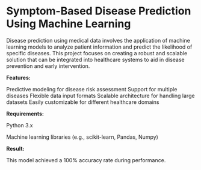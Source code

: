 # Symptom-Based Disease Prediction Using Machine Learning

Disease prediction using medical data involves the application of machine learning models to analyze patient information and predict the likelihood of specific diseases. This project focuses on creating a robust and scalable solution that can be integrated into healthcare systems to aid in disease prevention and early intervention.

**Features:**

Predictive modeling for disease risk assessment
Support for multiple diseases
Flexible data input formats
Scalable architecture for handling large datasets
Easily customizable for different healthcare domains

**Requirements:**

Python 3.x

Machine learning libraries (e.g., scikit-learn, Pandas, Numpy)

**Result:**

This model achieved a 100% accuracy rate during performance.
